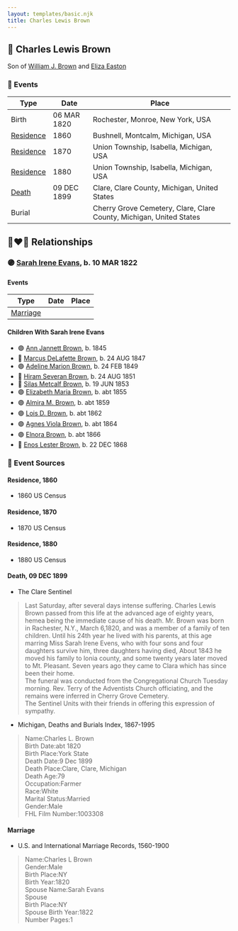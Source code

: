 ```yaml
---
layout: templates/basic.njk
title: Charles Lewis Brown
---
```

## 🔵 Charles Lewis Brown

Son of [William J. Brown](/people/3/37180394) and [Eliza Easton](/people/2/29447626)

### 📆 Events

Type | Date | Place
------ | ------ | ------
Birth | 06 MAR 1820 | Rochester, Monroe, New York, USA
[Residence](#event-66bf6724-7976-49cb-9da4-4cd10264b2be) | 1860 | Bushnell, Montcalm, Michigan, USA
[Residence](#event-41dde481-aecf-4497-afa5-d86e2b603f34) | 1870 | Union Township, Isabella, Michigan, USA
[Residence](#event-410915fa-8790-4ff0-9a76-f7a036055ad1) | 1880 | Union Township, Isabella, Michigan, USA
[Death](#event-72c96e06-7a7a-42eb-ae47-cf781fdf759a) | 09 DEC 1899 | Clare, Clare County, Michigan, United States
Burial |  | Cherry Grove Cemetery, Clare, Clare County, Michigan, United States

## 👩‍❤️‍👨 Relationships

### 🟣 [Sarah Irene Evans](/people/4/47294572), b. 10 MAR 1822

#### Events

Type | Date | Place
------ | ------ | ------
[Marriage](#event-426382b1-85bc-4e34-a50b-a4585a983451) |  |
#### Children With Sarah Irene Evans
* 🟣 [Ann Jannett Brown](/people/2/25015094), b. 1845
* 🔵 [Marcus DeLafette Brown](/people/2/29740424), b. 24 AUG 1847
* 🟣 [Adeline Marion Brown](/people/3/37233677), b. 24 FEB 1849
* 🔵 [Hiram Severan Brown](/people/3/38517880), b. 24 AUG 1851
* 🔵 [Silas Metcalf Brown](/people/4/4863792), b. 19 JUN 1853
* 🟣 [Elizabeth Maria Brown](/people/2/23463647), b. abt 1855
* 🟣 [Almira M. Brown](/people/9/94983272), b. abt 1859
* 🟣 [Lois D. Brown](/people/2/28589166), b. abt 1862
* 🟣 [Agnes Viola Brown](/people/1/12576553), b. abt 1864
* 🟣 [Elnora Brown](/people/9/92661304), b. abt 1866
* 🔵 [Enos Lester Brown](/people/8/88491302), b. 22 DEC 1868
### 📰 Event Sources

#### <a id="event-66bf6724-7976-49cb-9da4-4cd10264b2be"></a> Residence, 1860
* 1860 US Census

#### <a id="event-41dde481-aecf-4497-afa5-d86e2b603f34"></a> Residence, 1870
* 1870 US Census

#### <a id="event-410915fa-8790-4ff0-9a76-f7a036055ad1"></a> Residence, 1880
* 1880 US Census

#### <a id="event-72c96e06-7a7a-42eb-ae47-cf781fdf759a"></a> Death, 09 DEC 1899
* The Clare Sentinel
>   
  > Last Saturday, after several days intense suffering. Charles Lewis Brown passed from this life at the advanced age of eighty years, hemea being the immediate cause of his death. Mr. Brown was born in Rachester, N.Y., March 6,1820, and was a member of a family of ten children. Until his 24th year he lived with his parents, at this age marring Miss Sarah Irene Evens, who with four sons and four daughters survive him, three daughters having died, About 1843 he moved his family to lonia county, and some twenty years later moved to Mt. Pleasant. Seven years ago they came to Clara which has since been their home.  
  > The funeral was conducted from the Congregational Church Tuesday morning. Rev. Terry of the Adventists Church officiating, and the remains were inferred in Cherry Grove Cemetery.  
  > The Sentinel Units with their friends in offering this expression of sympathy.
* Michigan, Deaths and Burials Index, 1867-1995
>   
  > Name:Charles L. Brown  
  > Birth Date:abt 1820  
  > Birth Place:York State  
  > Death Date:9 Dec 1899  
  > Death Place:Clare, Clare, Michigan  
  > Death Age:79  
  > Occupation:Farmer  
  > Race:White  
  > Marital Status:Married  
  > Gender:Male  
  > FHL Film Number:1003308

#### <a id="event-426382b1-85bc-4e34-a50b-a4585a983451"></a> Marriage
* U.S. and International Marriage Records, 1560-1900
>   
  > Name:Charles L Brown  
  > Gender:Male  
  > Birth Place:NY  
  > Birth Year:1820  
  > Spouse Name:Sarah Evans  
  > Spouse  
  > Birth Place:NY  
  > Spouse Birth Year:1822  
  > Number Pages:1
